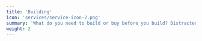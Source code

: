 ```yaml
---
title: 'Building'
icon: 'services/service-icon-2.png'
summary: 'What do you need to build or buy before you build? Distracted by ‘wen token’ & by building your code pipelines? Build & talk to users. We’ll help with the rest.'
weight: 2
---
```

